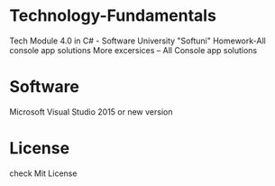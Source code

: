 # Technology-Fundamentals
 Tech Module 4.0 in C# - Software University "Softuni"
 Homework-All console app solutions
More excersices – All Console app solutions

# Software
Microsoft
Visual Studio 2015 or new version

# License
check Mit License 
